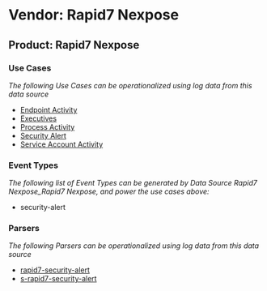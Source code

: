 Vendor: Rapid7 Nexpose
======================
Product: Rapid7 Nexpose
-----------------------

### Use Cases

_The following Use Cases can be operationalized using log data from this data source_

* [Endpoint Activity](../UseCases/usecase_endpoint_activity.md)
* [Executives](../UseCases/usecase_executives.md)
* [Process Activity](../UseCases/usecase_process_activity.md)
* [Security Alert](../UseCases/usecase_security_alert.md)
* [Service Account Activity](../UseCases/usecase_service_account_activity.md)


### Event Types

_The following list of Event Types can be generated by Data Source Rapid7 Nexpose_Rapid7 Nexpose, and power the use cases above:_

- security-alert


### Parsers

_The following Parsers can be operationalized using log data from this data source_

* [rapid7-security-alert](../Parsers/parserContent_rapid7-security-alert.md)
* [s-rapid7-security-alert](../Parsers/parserContent_s-rapid7-security-alert.md)
